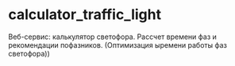 # calculator_traffic_light
Веб-сервис: калькулятор светофора. Рассчет времени фаз и рекомендации пофазников. (Оптимизация ыремени работы фаз светофора))
